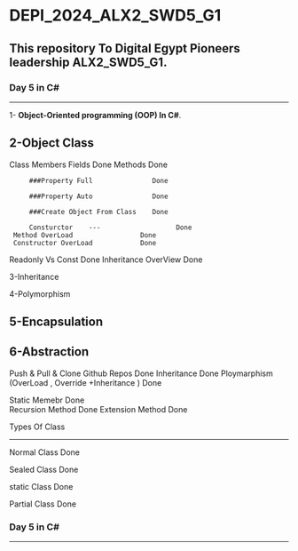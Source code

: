 # DEPI_2024_ALX2_SWD5_G1
## This repository To Digital Egypt Pioneers leadership ALX2_SWD5_G1.
### Day 5  in C# 
------------------
1- **Object-Oriented programming (OOP) In C#**.

2-Object Class
---------------
Class Members 
            Fields                       Done 
            Methods                     Done
         
         ###Property Full               Done
         
         ###Property Auto               Done 
         
         ###Create Object From Class    Done 
         
         Consturctor    ---                   Done 
     Method OverLoad                 Done
     Constructor OverLoad            Done  
Readonly Vs Const                    Done
Inheritance   OverView               Done

3-Inheritance

4-Polymorphism 

5-Encapsulation
-----------------

6-Abstraction
------------------


Push & Pull & Clone Github Repos                 Done
Inheritance                                      Done 
Ploymarphism (OverLoad , Override +Inheritance ) Done

Static Memebr                                    Done          
Recursion Method                                 Done 
Extension Method                                 Done      
                                                                                     
Types Of Class 
***************
Normal Class                                      Done 

Sealed Class                                      Done 

static Class                                      Done  

Partial Class                                     Done

### Day 5  in C# 
------------------
